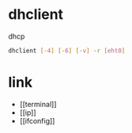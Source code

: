 # dhclient

dhcp

```sh
dhclient [-4] [-6] [-v] -r [eht0]
```

# link
- [[terminal]]
- [[ip]]
- [[ifconfig]]
